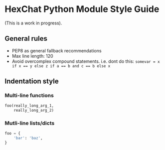 # HexChat Python Module Style Guide

(This is a work in progress).

## General rules

- PEP8 as general fallback recommendations
- Max line length: 120
- Avoid overcomplex compound statements. i.e. dont do this: `somevar = x if x == y else z if a == b and c == b else x`

## Indentation style

### Multi-line functions

```python
foo(really_long_arg_1,
    really_long_arg_2)
```

### Mutli-line lists/dicts

```python
foo = {
    'bar': 'baz',
}
```
